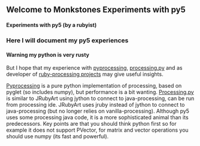 ## Welcome to Monkstones Experiments with py5

#### Experiments with py5 (by a rubyist)

### Here I will document my py5 experiences

#### Warning my python is very rusty

But I hope that my experience with [pyprocessing][pyp], [processing.py][pyde] and as developer of [ruby-processing projects][rp5] may give useful insights.

[Pyprocessing][pyp] is a pure python implementation of processing, based on pyglet (so includes numpy), but performance is a bit wanting. [Processing.py][pyde] is similar to JRubyArt using jython to connect to java-processing, can be run from processing ide. JRubyArt uses jruby instead of jython to connect to java-processing (but no longer relies on vanilla-processing). Although py5 uses some processing java code, it is a more sophisticated animal than its predecessors. Key points are that you should think python first so for example it does not support PVector, for matrix and vector operations you should use numpy (its fast and powerful).



[pyp]:https://github.com/monkstone/pyprocessing-experiments
[pyde]:https://github.com/monkstone/processing.py-examples
[rp5]:https://ruby-processing.github.io/
